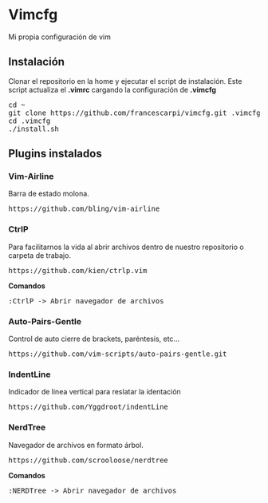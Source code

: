 # Vimcfg
Mi propia configuración de vim

## Instalación

Clonar el repositorio en la home y ejecutar el script de instalación. Este script actualiza el **.vimrc** cargando la configuración de **.vimcfg**
<pre>
cd ~
git clone https://github.com/francescarpi/vimcfg.git .vimcfg
cd .vimcfg
./install.sh
</pre>

## Plugins instalados
### Vim-Airline
Barra de estado molona.
<pre>
https://github.com/bling/vim-airline
</pre>

### CtrlP
Para facilitarnos la vida al abrir archivos dentro de nuestro repositorio o carpeta de trabajo.
<pre>
https://github.com/kien/ctrlp.vim
</pre>

**Comandos**
<pre>
:CtrlP -> Abrir navegador de archivos
</pre>

### Auto-Pairs-Gentle
Control de auto cierre de brackets, paréntesis, etc...
<pre>
https://github.com/vim-scripts/auto-pairs-gentle.git
</pre>

### IndentLine
Indicador de linea vertical para reslatar la identación
<pre>
https://github.com/Yggdroot/indentLine
</pre>

### NerdTree
Navegador de archivos en formato árbol.
<pre>
https://github.com/scrooloose/nerdtree
</pre>

**Comandos**
<pre>
:NERDTree -> Abrir navegador de archivos
</pre>

